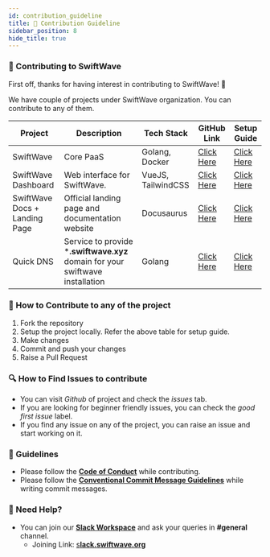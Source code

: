 ```yaml
---
id: contribution_guideline
title: 🤝 Contribution Guideline
sidebar_position: 8
hide_title: true
---
```


### 🤝 Contributing to SwiftWave

First off, thanks for having interest in contributing to SwiftWave! 🎉

We have couple of projects under SwiftWave organization. You can contribute to any of them.

| Project | Description | Tech Stack | GitHub Link | Setup Guide |
| --- | --- | --- | --- | --- |
| SwiftWave | Core PaaS | Golang, Docker | [Click Here](https://github.com/swiftwave-org/swiftwave) | [Click Here](/docs/development_setup) |
| SwiftWave Dashboard | Web interface for SwiftWave. | VueJS, TailwindCSS | [Click Here](https://github.com/swiftwave-org/dashboard) | [Click Here](https://github.com/swiftwave-org/dashboard) |
| SwiftWave Docs + Landing Page | Official landing page and documentation website | Docusaurus | [Click Here](https://github.com/swiftwave-org/swiftwave.org) | [Click Here](https://github.com/swiftwave-org/swiftwave.org) |
| Quick DNS | Service to provide ***.swiftwave.xyz** domain for your swiftwave installation | Golang | [Click Here](https://github.com/swiftwave-org/dns) | [Click Here](https://github.com/swiftwave-org/dns) |

### 📝 How to Contribute to any of the project
1. Fork the repository
2. Setup the project locally. Refer the above table for setup guide.
3. Make changes
4. Commit and push your changes
5. Raise a Pull Request

### 🔍 How to Find Issues to contribute
- You can visit *Github* of project and check the *issues* tab.
- If you are looking for beginner friendly issues, you can check the *good first issue* label.
- If you find any issue on any of the project, you can raise an issue and start working on it.

### 📌 Guidelines
- Please follow the [**Code of Conduct**](https://github.com/swiftwave-org/swiftwave/blob/develop/CODE_OF_CONDUCT.md) while contributing.
- Please follow the [**Conventional Commit Message  Guidelines**](https://www.conventionalcommits.org/en/v1.0.0/) while writing commit messages.

### 📌 Need Help?
- You can join our [**Slack Workspace**](https://slack.swiftwave.org/) and ask your queries in **#general** channel.
  - Joining Link: [s**lack.swiftwave.org**](https://slack.swiftwave.org/)